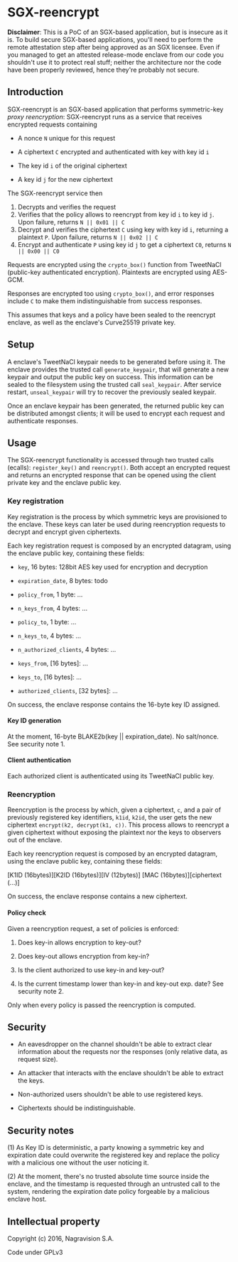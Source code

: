 # SGX-reencrypt 

**Disclaimer**: This is a PoC of an SGX-based application, but is
insecure as it is. To build secure SGX-based applications, you'll need
to perform the remote attestation step after being approved as an SGX
licensee. Even if you managed to get an attested release-mode enclave
from our code you shouldn't use it to protect real stuff; neither the
architecture nor the code have been properly reviewed, hence they're
probably not secure.


## Introduction

SGX-reencrypt is an SGX-based application that performs symmetric-key
*proxy reencryption*: SGX-reencrypt runs as a service that receives
encrypted requests containing

* A nonce `N` unique for this request

* A ciphertext `C` encrypted and authenticated with key with key id  `i`

* The key id `i` of the original ciphertext

* A key id `j` for the new ciphertext

The SGX-reencrypt service then

1. Decrypts and verifies the request
2. Verifies that the policy allows to reencrypt from key id `i` to key id
`j`. Upon failure, returns `N || 0x01 || C`
3. Decrypt and verifies the ciphertext `C` using key with key
id `i`, returning a plaintext `P`. Upon failure, returns `N || 0x02 || C` 
4. Encrypt and authenticate `P` using key id `j` to get a ciphertext
`C0`, returns `N || 0x00 || C0`

Requests are encrypted using the `crypto_box()` function from TweetNaCl
(public-key authenticated encryption).  Plaintexts are encrypted using
AES-GCM.

Responses are encrypted too using `crypto_box()`, and error responses
include `C` to make them indistinguishable from success responses.

This assumes that keys and a policy have been sealed to the reencrypt
enclave, as well as the enclave's Curve25519 private key.


## Setup 

A enclave's TweetNaCl keypair needs to be generated before using it.
The enclave provides the trusted call `generate_keypair`, that will
generate a new keypair and output the public key on success. This
information can be sealed to the filesystem using the trusted call
`seal_keypair`. After service restart, `unseal_keypair` will try to
recover the previously sealed keypair.

Once an enclave keypair has been generated, the returned public key
can be distributed amongst clients; it will be used to encrypt each
request and authenticate responses.

## Usage

The SGX-reencrypt functionality is accessed through two trusted calls
(ecalls): `register_key()` and `reencrypt()`. Both accept an encrypted
request and returns an encrypted response that can be opened using the
client private key and the enclave public key.

### Key registration

Key registration is the process by which symmetric keys are provisioned
to the enclave. These keys can later be used during reencryption
requests to decrypt and encrypt given ciphertexts.

Each key registration request is composed by an encrypted datagram,
using the enclave public key, containing these fields:

 * `key`, 16 bytes: 128bit AES key used for encryption and decryption

 * `expiration_date`, 8 bytes: todo

 * `policy_from`, 1 byte: ...

 * `n_keys_from`, 4 bytes: ...

 * `policy_to`, 1 byte: ...

 * `n_keys_to`, 4 bytes: ...

 * `n_authorized_clients`, 4 bytes: ...

 * `keys_from`, [16 bytes]: ...

 * `keys_to`, [16 bytes]: ...

 * `authorized_clients`, [32 bytes]: ...

On success, the enclave response contains the 16-byte key ID assigned.

#### Key ID generation

At the moment, 16-byte BLAKE2b(key || expiration_date). No salt/nonce.
See security note 1.

#### Client authentication

Each authorized client is authenticated using its TweetNaCl public key.

### Reencryption

Reencryption is the process by which, given a ciphertext, `c`, and a
pair of previously registered key identifiers, `k1id`, `k2id`, the user
gets the new ciphertext `encrypt(k2, decrypt(k1, c))`. This process
allows to reencrypt a given ciphertext without exposing the plaintext
nor the keys to observers out of the enclave.

Each key reencryption request is composed by an encrypted datagram,
using the enclave public key, containing these fields:

 [K1ID   (16bytes)][K2ID   (16bytes)][IV (12bytes)]
 [MAC    (16bytes)][ciphertext               (...)]

On success, the enclave response contains a new ciphertext.

#### Policy check

Given a reencryption request, a set of policies is enforced:

 1. Does key-in allows encryption to key-out?

 2. Does key-out allows encryption from key-in?

 3. Is the client authorized to use key-in and key-out?

 4. Is the current timestamp lower than key-in and key-out exp. date?
    See security note 2.

Only when every policy is passed the reencryption is computed.

## Security

 * An eavesdropper on the channel shouldn't be able to extract clear
   information about the requests nor the responses (only relative
   data, as request size).

 * An attacker that interacts with the enclave shouldn't be able to
   extract the keys.

 * Non-authorized users shouldn't be able to use registered keys.

 * Ciphertexts should be indistinguishable.

## Security notes

(1) As Key ID is deterministic, a party knowing a symmetric key and
expiration date could overwrite the registered key and replace the
policy with a malicious one without the user noticing it.

(2) At the moment, there's no trusted absolute time source inside the
enclave, and the timestamp is requested through an untrusted call to
the system, rendering the expiration date policy forgeable by a 
malicious enclave host.

## Intellectual property

Copyright (c) 2016, Nagravision S.A.

Code under GPLv3

